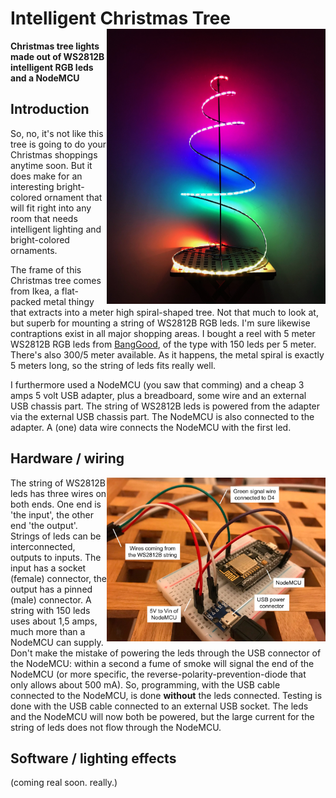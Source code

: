 # Intelligent Christmas Tree <img src="ledtree.jpg" width="350" align="right"> 
**Christmas tree lights made out of WS2812B intelligent RGB leds and a NodeMCU**

## Introduction

So, no, it's not like this tree is going to do your Christmas shoppings anytime soon. But it does make for an interesting bright-colored ornament that will fit right into any room that needs intelligent lighting and bright-colored ornaments.

The frame of this Christmas tree comes from Ikea, a flat-packed metal thingy that extracts into a meter high spiral-shaped tree. Not that much to look at, but superb for mounting a string of WS2812B RGB leds. I'm sure likewise contraptions exist in all major shopping areas. I bought a reel with 5 meter WS2812B RGB leds from [BangGood](https://www.banggood.com/5M-45W-150SMD-WS2812B-LED-RGB-Colorful-Strip-Light-Waterproof-IP65-WhiteBlack-PCB-DC5V-p-1035640.html?rmmds=search&cur_warehouse=CN), of the type with 150 leds per 5 meter. There's also 300/5 meter available. As it happens, the metal spiral is exactly 5 meters long, so the string of leds fits really well.

I furthermore used a NodeMCU (you saw that comming) and a cheap 3 amps 5 volt USB adapter, plus a breadboard, some wire and an external USB chassis part. The string of WS2812B leds is powered from the adapter via the external USB chassis part. The NodeMCU is also connected to the adapter. A (one) data wire connects the NodeMCU with the first led.

## Hardware / wiring
<img src="wiring-diagram-xmastree.jpg" width="350" align="right"> The string of WS2812B leds has three wires on both ends. One end is 'the input', the other end 'the output'. Strings of leds can be interconnected, outputs to inputs. The input has a socket (female) connector, the output has a pinned (male) connector. A string with 150 leds uses about 1,5 amps, much more than a NodeMCU can supply. Don't make the mistake of powering the leds through the USB connector of the NodeMCU: within a second a fume of smoke will signal the end of the NodeMCU (or more specific, the reverse-polarity-prevention-diode that only allows about 500 mA). So, programming, with the USB cable connected to the NodeMCU, is done **without** the leds connected. Testing is done with the USB cable connected to an external USB socket. The leds and the NodeMCU will now both be powered, but the large current for the string of leds does not flow through the NodeMCU.

## Software / lighting effects
(coming real soon. really.)

